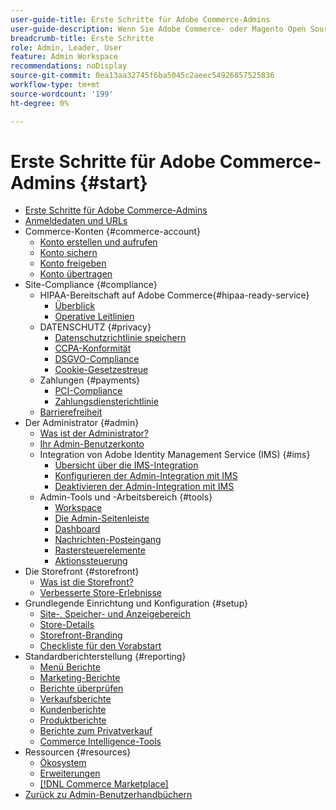 ```yaml
---
user-guide-title: Erste Schritte für Adobe Commerce-Admins
user-guide-description: Wenn Sie Adobe Commerce- oder Magento Open Source-Admin noch nicht kennen, entdecken Sie Ressourcen des - [!DNL Commerce] , folgen Sie der Kunden-Journey, um Ihren Store zu erkunden, und erfahren Sie mehr über die wichtigsten Admin-Funktionen.
breadcrumb-title: Erste Schritte
role: Admin, Leader, User
feature: Admin Workspace
recommendations: noDisplay
source-git-commit: 0ea13aa32745f6ba5045c2aeec54926857525836
workflow-type: tm+mt
source-wordcount: '199'
ht-degree: 0%

---
```



# Erste Schritte für Adobe Commerce-Admins {#start}

+ [Erste Schritte für Adobe Commerce-Admins](guide-overview.md)
+ [Anmeldedaten und URLs](login-urls.md)
+ Commerce-Konten {#commerce-account}
   + [Konto erstellen und aufrufen](commerce-account-create.md)
   + [Konto sichern](commerce-account-secure.md)
   + [Konto freigeben](commerce-account-share.md)
   + [Konto übertragen](commerce-account-transfer.md)
+ Site-Compliance {#compliance}
   + HIPAA-Bereitschaft auf Adobe Commerce{#hipaa-ready-service}
      + [Überblick](hipaa/overview.md)
      + [Operative Leitlinien](hipaa/operations.md)
   + DATENSCHUTZ {#privacy}
      + [Datenschutzrichtlinie speichern](privacy-policy.md)
      + [CCPA-Konformität](compliance-ccpa.md)
      + [DSGVO-Compliance](compliance-gdpr.md)
      + [Cookie-Gesetzestreue](compliance-cookie-law.md)
   + Zahlungen {#payments}
      + [PCI-Compliance](compliance-pci.md)
      + [Zahlungsdiensterichtlinie](compliance-payment-services-directive.md)
   + [Barrierefreiheit](navigation-accessibility.md)
+ Der Administrator {#admin}
   + [Was ist der Administrator?](admin.md)
   + [Ihr Admin-Benutzerkonto](admin-signin.md)
   + Integration von Adobe Identity Management Service (IMS) {#ims}
      + [Übersicht über die IMS-Integration](adobe-ims-integration-overview.md)
      + [Konfigurieren der Admin-Integration mit IMS](adobe-ims-config.md)
      + [Deaktivieren der Admin-Integration mit IMS](adobe-ims-disable.md)
   + Admin-Tools und -Arbeitsbereich {#tools}
      + [Workspace](admin-workspace.md)
      + [Die Admin-Seitenleiste](admin-menu.md)
      + [Dashboard](admin-dashboard.md)
      + [Nachrichten-Posteingang](admin-message-inbox.md)
      + [Rastersteuerelemente](admin-grid-controls.md)
      + [Aktionssteuerung](admin-actions-control.md)
+ Die Storefront {#storefront}
   + [Was ist die Storefront?](storefront.md)
   + [Verbesserte Store-Erlebnisse](enhanced-experiences.md)
+ Grundlegende Einrichtung und Konfiguration {#setup}
   + [Site-, Speicher- und Anzeigebereich](websites-stores-views.md)
   + [Store-Details](store-details.md)
   + [Storefront-Branding](storefront-branding.md)
   + [Checkliste für den Vorabstart](prelaunch-checklist.md)
+ Standardberichterstellung  {#reporting}
   + [Menü Berichte](reports-menu.md)
   + [Marketing-Berichte](marketing-reports.md)
   + [Berichte überprüfen](review-reports.md)
   + [Verkaufsberichte](sales-reports.md)
   + [Kundenberichte](customer-reports.md)
   + [Produktberichte](product-reports.md)
   + [Berichte zum Privatverkauf](private-sales-reports.md)
   + [Commerce Intelligence-Tools](business-intelligence.md)
+ Ressourcen {#resources}
   + [Ökosystem](resources.md)
   + [Erweiterungen](extensions.md)
   + [[!DNL Commerce Marketplace]](commerce-marketplace.md)
+ [Zurück zu Admin-Benutzerhandbüchern](https://experienceleague.adobe.com/de/docs/commerce-admin/user-guides/home)

